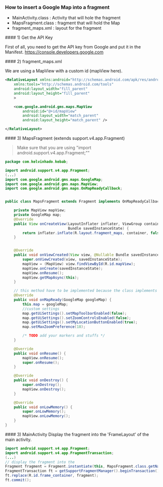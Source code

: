 ### How to insert a Google Map into a fragment

- MainActivity.class : Activity that will hole the fragment
- MapsFragment.class : fragment that will hold the Map
- fragment_maps.xml : layout for the fragment

#### 1) Get the API Key

First of all, you need to get the API key from Google and put it in the Manifest.
https://console.developers.google.com

#### 2) fragment_maps.xml

We are using a MapView with a custom id (mapView here).


```xml
<RelativeLayout xmlns:android="http://schemas.android.com/apk/res/android"
    xmlns:tools="http://schemas.android.com/tools"
    android:layout_width="fill_parent"
    android:layout_height="fill_parent"
    >

    <com.google.android.gms.maps.MapView
        android:id="@+id/mapView"
        android:layout_width="match_parent"
        android:layout_height="match_parent" />

</RelativeLayout>

```

#### 3) MapsFragment (extends support.v4.app.Fragment)

> Make sure that you are using "import android.support.v4.app.Fragment;""

```java
package com.kelvinhado.kebab;

import android.support.v4.app.Fragment;
(...)
import com.google.android.gms.maps.GoogleMap;
import com.google.android.gms.maps.MapView;
import com.google.android.gms.maps.OnMapReadyCallback;


public class MapsFragment extends Fragment implements OnMapReadyCallback {

    private MapView mapView;
    private GoogleMap map;
    @Override
    public View onCreateView(LayoutInflater inflater, ViewGroup container,
                             Bundle savedInstanceState) {
        return inflater.inflate(R.layout.fragment_maps, container, false);
    }


    @Override
    public void onViewCreated(View view, @Nullable Bundle savedInstanceState) {
        super.onViewCreated(view, savedInstanceState);
        mapView = (MapView) view.findViewById(R.id.mapView);
        mapView.onCreate(savedInstanceState);
        mapView.onResume();
        mapView.getMapAsync(this);
    }

    // this method have to be implemented because the class implements "OnMapReadyCallback"
    @Override
    public void onMapReady(GoogleMap googleMap) {
        this.map = googleMap;
        //custom settings
        map.getUiSettings().setMapToolbarEnabled(false);
        map.getUiSettings().setZoomControlsEnabled(false);
        map.getUiSettings().setMyLocationButtonEnabled(true);
        map.setMaxZoomPreference(18);

        /* TODO add your markers and stuffs */
    }

    @Override
    public void onResume() {
        mapView.onResume();
        super.onResume();
    }

    @Override
    public void onDestroy() {
        super.onDestroy();
        mapView.onDestroy();
    }

    @Override
    public void onLowMemory() {
        super.onLowMemory();
        mapView.onLowMemory();
    }
}
```

#### 3) MainActivity
Display the fragment into the 'FrameLayout' of the main activity.

```java
import android.support.v4.app.Fragment;
import android.support.v4.app.FragmentTransaction;
(...)
// display the fragment into the
Fragment fragment = Fragment.instantiate(this, MapsFragment.class.getName());
FragmentTransaction ft = getSupportFragmentManager().beginTransaction();
ft.replace(R.id.frame_container, fragment);
ft.commit();

```

